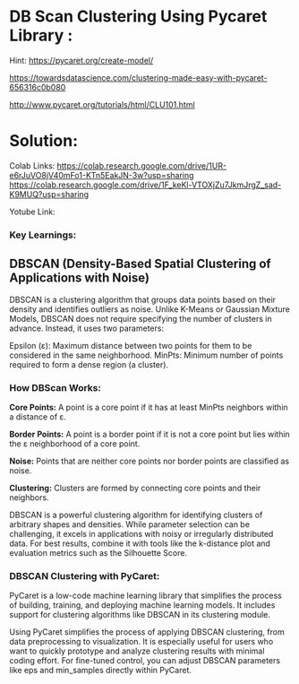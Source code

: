 # DB Scan Clustering Using Pycaret Library :

Hint: https://pycaret.org/create-model/ 

https://towardsdatascience.com/clustering-made-easy-with-pycaret-656316c0b080

http://www.pycaret.org/tutorials/html/CLU101.html

# Solution:

Colab Links: https://colab.research.google.com/drive/1UR-e6rJuVO8jV40mFo1-KTn5EakJN-3w?usp=sharing 
              https://colab.research.google.com/drive/1F_keKl-VTOXjZu7JkmJrgZ_sad-K9MUQ?usp=sharing

Yotube Link: 

### Key Learnings:

## **DBSCAN (Density-Based Spatial Clustering of Applications with Noise)**
DBSCAN is a clustering algorithm that groups data points based on their density and identifies outliers as noise. Unlike K-Means or Gaussian Mixture Models, DBSCAN does not require specifying the number of clusters in advance. Instead, it uses two parameters:

Epsilon (ε): Maximum distance between two points for them to be considered in the same neighborhood.
MinPts: Minimum number of points required to form a dense region (a cluster).

### How DBScan Works:

**Core Points:** A point is a core point if it has at least MinPts neighbors within a distance of ε.

**Border Points:** A point is a border point if it is not a core point but lies within the ε neighborhood of a core point.

**Noise:** Points that are neither core points nor border points are classified as noise.

**Clustering:** Clusters are formed by connecting core points and their neighbors.

DBSCAN is a powerful clustering algorithm for identifying clusters of arbitrary shapes and densities. While parameter selection can be challenging, it excels in applications with noisy or irregularly distributed data. For best results, combine it with tools like the k-distance plot and evaluation metrics such as the Silhouette Score.


### DBSCAN Clustering with PyCaret:

PyCaret is a low-code machine learning library that simplifies the process of building, training, and deploying machine learning models. It includes support for clustering algorithms like DBSCAN in its clustering module.

Using PyCaret simplifies the process of applying DBSCAN clustering, from data preprocessing to visualization. It is especially useful for users who want to quickly prototype and analyze clustering results with minimal coding effort. For fine-tuned control, you can adjust DBSCAN parameters like eps and min_samples directly within PyCaret.






